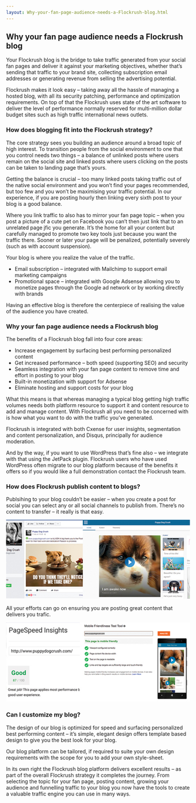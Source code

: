 ```yaml
---
layout: Why-your-fan-page-audience-needs-a-Flockrush-blog.html
---
```


<div class="ui left vertical stripe segment">
  <div class="ui left text container"><h2>Why your fan page audience needs a Flockrush blog</h2><p>Your Flockrush blog is the bridge to take traffic generated from your social fan pages and deliver it against your marketing objectives, whether that’s sending that traffic to your brand site, collecting subscription email addresses or generating revenue
  from selling the advertising potential.</p><p>
  Flockrush makes it look easy – taking away all the hassle of managing a hosted blog, with all its security patching, performance and optimization requirements. On top of that the Flockrush uses state of the art software to deliver the level of performance
  normally reserved for multi-million dollar budget sites such as high traffic international news outlets.</p><h3 class="ui header">How does blogging fit into the Flockrush strategy?
</h3><p>The core strategy sees you building an audience around a broad topic of high interest. To transition people from the social environment to one that you control needs two things – a balance of unlinked posts where users remain on the social site and linked
  posts where users clicking on the posts can be taken to landing page that’s yours. </p><p>
  Getting the balance is crucial – too many linked posts taking traffic out of the native social environment and you won’t find your pages recommended, but too few and you won’t be maximising your traffic potential. In our experience, if you are posting
  hourly then linking every sixth post to your blog is a good balance.</p><p>
  Where you link traffic to also has to mirror your fan page topic – when you post a picture of a cute pet on Facebook you can’t then just link that to an unrelated page jfic you generate. It’s the home for all your content but carefully managed to promote
  two key tools just because you want the traffic there. Sooner or later your page will be penalized, potentially severely (such as with account suspension).</p><p>
  Your blog is where you realize the value of the traffic.</p><ul class="ui list p-light-up"><li>Email subscription – integrated with Mailchimp to support email marketing campaigns</li><li>
    Promotional space – integrated with Google Adsense allowing you to monetize pages through the Google ad network or by working directly with brands</li></ul>
Having an effective blog is therefore the centerpiece of realising the value of the audience you have created. <p></p><h3 class="ui header">Why your fan page audience needs a Flockrush blog
</h3><p>The benefits of a Flockrush blog fall into four core areas:</p><ul class="ui list p-light-up"><li>Increase engagement by surfacing best performing personalized content</li><li>
    Get increased performance – both speed (supporting SEO) and security</li><li>
    Seamless integration with your fan page content to remove time and effort in posting to your blog</li><li>
    Built-in monetization with support for Adsense</li><li>Eliminate hosting and support costs for your blog</li></ul><p>What this means is that whereas managing a typical blog getting high traffic volumes needs both platform resource to support it and content resource to add and manage content. With Flockrush all you need to be concerned with is how what you want to do
  with the traffic you’ve generated.</p><p>
  Flockrush is integrated with both Cxense for user insights, segmentation and content personalization, and Disqus, principally for audience moderation.</p><p>
  And by the way, if you want to use WordPress that’s fine also – we integrate with that using the JetPack plugin. Flockrush users who have used WordPress often migrate to our blog platform because of the benefits it offers so if you would like a full demonstration
  contact the Flockrush team.</p><h3 class="ui header">How does Flockrush publish content to blogs?</h3><p>Publsihing to your blog couldn’t be easier – when you create a post for social you can select any or all social channels to publish from. There’s no content to transfer – it really is that easy.</p><p><img class="ui fluid image" src="/img/flockrush-BLOG-SOCIAL.jpg" alt="Flockrush Blog and Social imagary"></p><p>All your efforts can go on ensuring you are posting great content that delivers you trafic.</p><p><img class="ui fluid image" src="/img/flockrush-blog-mobile-friendliness-and-speed-test.jpg" alt="Flockrush Blog and Mobile Friendliness and Speed Test Results"></p><h3 class="ui header">Can I customize my blog?</h3><p>The design of our blog is optimized for speed and surfacing personalized best performing content – it’s simple, elegant design offers template based design to give you the best look for your blog.</p><p>Our blog platform can be tailored, if required to suite your own design requirements with the scope for you to add your own style-sheet. </p><p>In its own right the Flockrush blog platform delivers excellent results – as part of the overall Flockrush strategy it completes the journey. From selecting the topic for your fan page, posting content, growing your audience and funnelling traffic to
  your blog you now have the tools to create a valuable traffic engine you can use in many ways.</p></div>
</div>
